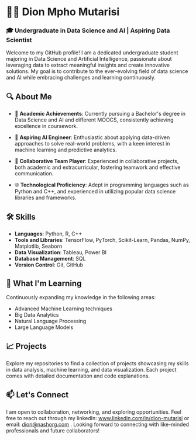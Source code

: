 
<!---
Mpho-search/Mpho-search is a ✨ special ✨ repository because its `README.md` (this file) appears on your GitHub profile.
You can click the Preview link to take a look at your changes.
--->
# 👩‍💻 Dion Mpho Mutarisi

### 🎓 Undergraduate in Data Science and AI | Aspiring Data Scientist

Welcome to my GitHub profile! I am a dedicated undergraduate student majoring in Data Science and Artificial Intelligence, passionate about leveraging data to extract meaningful insights and create innovative solutions. My goal is to contribute to the ever-evolving field of data science and AI while embracing challenges and learning continuously.

## 🔍 About Me

- 🌟 **Academic Achievements**: Currently pursuing a Bachelor's degree in Data Science and AI and different MOOCS, consistently achieving excellence in coursework.
  
- 🚀 **Aspiring AI Engineer**: Enthusiastic about applying data-driven approaches to solve real-world problems, with a keen interest in machine learning and predictive analytics.

- 🤝 **Collaborative Team Player**: Experienced in collaborative projects, both academic and extracurricular, fostering teamwork and effective communication.

- 🌐 **Technological Proficiency**: Adept in programming languages such as Python and C++, and experienced in utilizing popular data science libraries and frameworks.

## 🛠️ Skills

- **Languages**: Python, R, C++
- **Tools and Libraries**: TensorFlow, PyTorch, Scikit-Learn, Pandas, NumPy, Matplotlib, Seaborn
- **Data Visualization**: Tableau, Power BI
- **Database Management**: SQL
- **Version Control**: Git, GitHub

## 🌱 What I'm Learning

Continuously expanding my knowledge in the following areas:

- Advanced Machine Learning techniques
- Big Data Analytics
- Natural Language Processing
- Large Language Models

## 📈 Projects

Explore my repositories to find a collection of projects showcasing my skills in data analysis, machine learning, and data visualization. Each project comes with detailed documentation and code explanations.

## 📫 Let's Connect

I am open to collaboration, networking, and exploring opportunities. Feel free to reach out through my linkedIn: www.linkedin.com/in/dion-mutarisi  or email: dion@nashorg.com . Looking forward to connecting with like-minded professionals and future collaborators!


